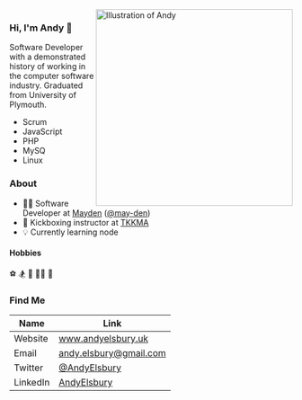 <img align="right" src="https://avatars1.githubusercontent.com/u/7148101?s=460&u=a6a9a9ef9c8f614071a9bfa0d7c92295477a44b0&v=4" alt="Illustration of Andy" width=350px height=350px/>

### Hi, I'm Andy 👋

Software Developer with a demonstrated history of working in the computer software industry. Graduated from University of Plymouth.

- Scrum
- JavaScript
- PHP
- MySQ
- Linux

### About

- 🧑‍💻  Software Developer at [Mayden](https://mayden.co.uk/) ([@may-den](https://github.com/may-de))
- 🥊  Kickboxing instructor at  [TKKMA](https://www.tkkma.co.uk)
- 💡  Currently learning node

#### Hobbies
⚽ 
🏂
🎾 
🏃‍♂️ 
🥋

### Find Me

| Name | Link |
| ------ | ------ |
| Website | www.andyelsbury.uk |
| Email | andy.elsbury@gmail.com |
| Twitter | [@AndyElsbury](https://twitter.com/AndyElsbury) |
| LinkedIn | [AndyElsbury](https://www.linkedin.com/in/andy-elsbury) |
